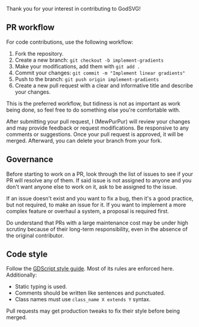 Thank you for your interest in contributing to GodSVG!

## PR workflow

For code contributions, use the following workflow:

1. Fork the repository.
2. Create a new branch: `git checkout -b implement-gradients`
3. Make your modifications, add them with `git add .`
4. Commit your changes: `git commit -m "Implement linear gradients"`
5. Push to the branch: `git push origin implement-gradients`
6. Create a new pull request with a clear and informative title and describe your changes.

This is the preferred workflow, but tidiness is not as important as work being done, so feel free to do something else you're comfortable with.

After submitting your pull request, I (MewPurPur) will review your changes and may provide feedback or request modifications. Be responsive to any comments or suggestions. Once your pull request is approved, it will be merged. Afterward, you can delete your branch from your fork.

## Governance 

Before starting to work on a PR, look through the list of issues to see if your PR will resolve any of them. If said issue is not assigned to anyone and you don't want anyone else to work on it,  ask to be assigned to the issue.

If an issue doesn't exist and you want to fix a bug, then it's a good practice, but not required, to make an issue for it. If you want to implement a more complex feature or overhaul a system, a proposal is required first.

Do understand that PRs with a large maintenance cost may be under high scrutiny because of their long-term responsibility, even in the absence of the original contributor.

## Code style

Follow the [GDScript style guide](https://docs.godotengine.org/en/stable/tutorials/scripting/gdscript/gdscript_styleguide.html). Most of its rules are enforced here. Additionally:

- Static typing is used.
- Comments should be written like sentences and punctuated.
- Class names must use `class_name X extends Y` syntax.

Pull requests may get production tweaks to fix their style before being merged.
